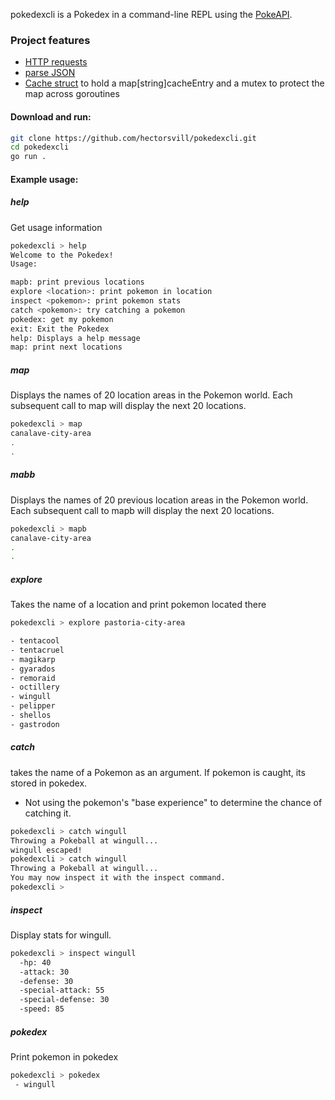 pokedexcli is a Pokedex in a command-line REPL using the [PokeAPI](https://pokeapi.co/).

### Project features
- [HTTP requests](https://github.com/hectorsvill/pokedexcli/tree/main/internal/pokeapi)
- [parse JSON](https://github.com/hectorsvill/pokedexcli/blob/main/internal/pokeapi/types_pokemon.go)
- [Cache struct](https://github.com/hectorsvill/pokedexcli/blob/main/internal/pokecache/PokeCache.go) to hold a map[string]cacheEntry and a mutex to protect the map across goroutines

  
#### Download and run:
```bash
git clone https://github.com/hectorsvill/pokedexcli.git
cd pokedexcli
go run .
```
#### Example usage: 
##### help
Get usage information
```bash
pokedexcli > help
Welcome to the Pokedex!
Usage:

mapb: print previous locations
explore <location>: print pokemon in location
inspect <pokemon>: print pokemon stats
catch <pokemon>: try catching a pokemon
pokedex: get my pokemon
exit: Exit the Pokedex
help: Displays a help message
map: print next locations
```
##### map
Displays the names of 20 location areas in the Pokemon world. Each subsequent call to map will display the next 20 locations.
```bash
pokedexcli > map
canalave-city-area
.
.
```
##### mabb
Displays the names of 20 previous location areas in the Pokemon world. Each subsequent call to mapb will display the next 20 locations.
```bash
pokedexcli > mapb
canalave-city-area
.
.
```

##### explore <location>
Takes the name of a location and print pokemon located there
```bash
pokedexcli > explore pastoria-city-area

- tentacool
- tentacruel
- magikarp
- gyarados
- remoraid
- octillery
- wingull
- pelipper
- shellos
- gastrodon
```

##### catch <pokemon>
takes the name of a Pokemon as an argument. If pokemon is caught, its stored in pokedex.
- Not using the pokemon's "base experience" to determine the chance of catching it.
```bash
pokedexcli > catch wingull  
Throwing a Pokeball at wingull...
wingull escaped!
pokedexcli > catch wingull
Throwing a Pokeball at wingull...
You may now inspect it with the inspect command.
pokedexcli > 

```

##### inspect <pokemon>
Display stats for wingull.

```bash
pokedexcli > inspect wingull
  -hp: 40
  -attack: 30
  -defense: 30
  -special-attack: 55
  -special-defense: 30
  -speed: 85

```
##### pokedex
Print pokemon in pokedex
```bash
pokedexcli > pokedex 
 - wingull
```




